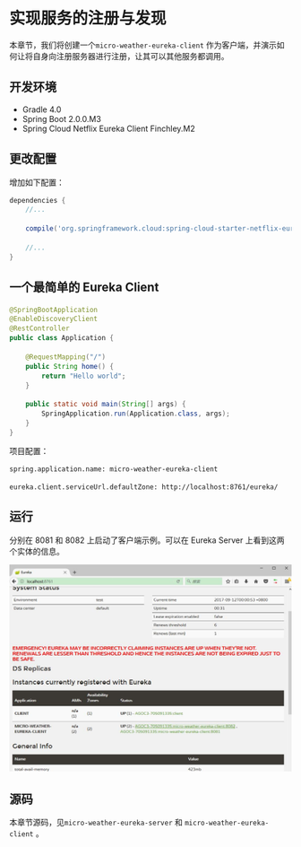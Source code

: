 # 实现服务的注册与发现


本章节，我们将创建一个`micro-weather-eureka-client` 作为客户端，并演示如何让将自身向注册服务器进行注册，让其可以其他服务都调用。

## 开发环境

* Gradle 4.0
* Spring Boot 2.0.0.M3
* Spring Cloud Netflix Eureka Client Finchley.M2


## 更改配置

增加如下配置：

```groovy
dependencies {
    //...

	compile('org.springframework.cloud:spring-cloud-starter-netflix-eureka-client')

	//...
}
```

## 一个最简单的 Eureka Client

```java
@SpringBootApplication
@EnableDiscoveryClient
@RestController
public class Application {

    @RequestMapping("/")
    public String home() {
        return "Hello world";
    }

	public static void main(String[] args) {
		SpringApplication.run(Application.class, args);
	}
}
```

项目配置：

```
spring.application.name: micro-weather-eureka-client

eureka.client.serviceUrl.defaultZone: http://localhost:8761/eureka/
```

## 运行

分别在 8081 和 8082 上启动了客户端示例。可以在 Eureka Server 上看到这两个实体的信息。

![eurake-client](../../images/register-discover/eurake-client.jpg)

## 源码

本章节源码，见`micro-weather-eureka-server` 和 `micro-weather-eureka-client` 。
